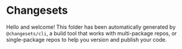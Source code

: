 # Changesets

Hello and welcome! This folder has been automatically generated by `@changesets/cli`, a build tool that works
with multi-package repos, or single-package repos to help you version and publish your code.